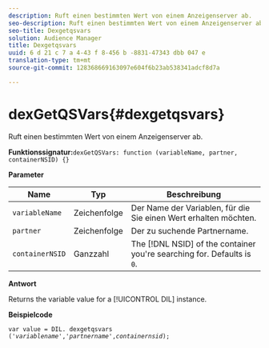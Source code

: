```yaml
---
description: Ruft einen bestimmten Wert von einem Anzeigenserver ab.
seo-description: Ruft einen bestimmten Wert von einem Anzeigenserver ab.
seo-title: Dexgetqsvars
solution: Audience Manager
title: Dexgetqsvars
uuid: 6 d 21 c 7 a 4-43 f 8-456 b -8831-47343 dbb 047 e
translation-type: tm+mt
source-git-commit: 128368669163097e604f6b23ab538341adcf8d7a

---
```



# dexGetQSVars{#dexgetqsvars}

Ruft einen bestimmten Wert von einem Anzeigenserver ab.

**Funktionssignatur:**`dexGetQSVars: function (variableName, partner, containerNSID) {}`

<!-- 

r_dil_get_dexqsvars.xml

 -->

**Parameter**

| Name | Typ | Beschreibung |
|---|---|---|
| `variableName` | Zeichenfolge | Der Name der Variablen, für die Sie einen Wert erhalten möchten. |
| `partner` | Zeichenfolge | Der zu suchende Partnername. |
| `containerNSID` | Ganzzahl | The [!DNL NSID] of the container you're searching for. Defaults is `0`. |

**Antwort**

Returns the variable value for a [!UICONTROL DIL] instance.

**Beispielcode**

<pre class="java"><code>var value = DIL. dexgetqsvars ('<i>variablename</i>','<i>partnername</i>',<i>containernsid</i>);</code>
</pre>
